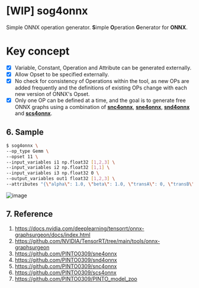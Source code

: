 # [WIP] sog4onnx
Simple ONNX operation generator. **S**imple **O**peration **G**enerator for **ONNX**.

# Key concept

- [x] Variable, Constant, Operation and Attribute can be generated externally.
- [x] Allow Opset to be specified externally.
- [x] No check for consistency of Operations within the tool, as new OPs are added frequently and the definitions of existing OPs change with each new version of ONNX's Opset.
- [x] Only one OP can be defined at a time, and the goal is to generate free ONNX graphs using a combination of **[snc4onnx](https://github.com/PINTO0309/snc4onnx)**, **[sne4onnx](https://github.com/PINTO0309/sne4onnx)**, **[snd4onnx](https://github.com/PINTO0309/snd4onnx)** and **[scs4onnx](https://github.com/PINTO0309/scs4onnx)**.

## 6. Sample
```bash
$ sog4onnx \
--op_type Gemm \
--opset 11 \
--input_variables i1 np.float32 [1,2,3] \
--input_variables i2 np.float32 [1,1] \
--input_variables i3 np.float32 0 \
--output_variables out1 float32 [1,2,3] \
--attributes "{\"alpha\": 1.0, \"beta\": 1.0, \"transA\": 0, \"transB\": 0}"
```
![image](https://user-images.githubusercontent.com/33194443/163012020-0ee8e0f9-be9d-4954-b080-6c2762ce54e7.png)

## 7. Reference
1. https://docs.nvidia.com/deeplearning/tensorrt/onnx-graphsurgeon/docs/index.html
2. https://github.com/NVIDIA/TensorRT/tree/main/tools/onnx-graphsurgeon
3. https://github.com/PINTO0309/sne4onnx
4. https://github.com/PINTO0309/snd4onnx
5. https://github.com/PINTO0309/snc4onnx
6. https://github.com/PINTO0309/scs4onnx
7. https://github.com/PINTO0309/PINTO_model_zoo
